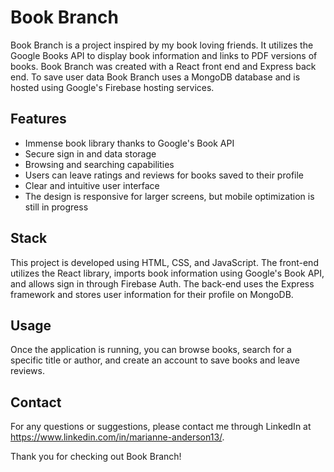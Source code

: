 # Book Branch

Book Branch is a project inspired by my book loving friends.
It utilizes the Google Books API to display book information and links to PDF versions of books. Book Branch was created with a React front end and Express back end. To save user data Book Branch uses a MongoDB database and is hosted using Google's Firebase hosting services.

## Features

- Immense book library thanks to Google's Book API
- Secure sign in and data storage
- Browsing and searching capabilities
- Users can leave ratings and reviews for books saved to their profile
- Clear and intuitive user interface
- The design is responsive for larger screens, but mobile optimization is still in progress

## Stack

This project is developed using HTML, CSS, and JavaScript. The front-end utilizes the React library, imports book information using Google's Book API, and allows sign in through Firebase Auth. The back-end uses the Express framework and stores user information for their profile on MongoDB.

## Usage

Once the application is running, you can browse books, search for a specific title or author, and create an account to save books and leave reviews.

## Contact

For any questions or suggestions, please contact me through LinkedIn at https://www.linkedin.com/in/marianne-anderson13/.

Thank you for checking out Book Branch!

